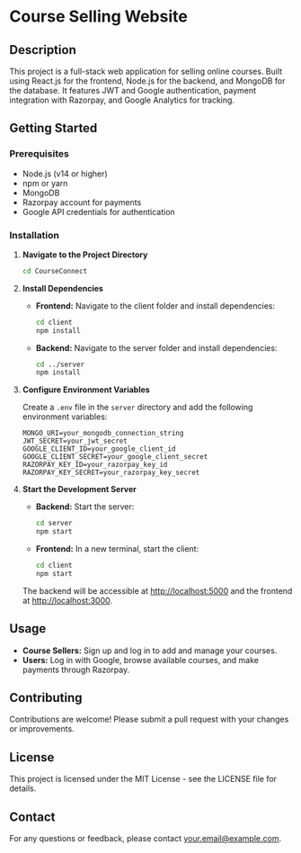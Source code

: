 # Course Selling Website

## Description
This project is a full-stack web application for selling online courses. Built using React.js for the frontend, Node.js for the backend, and MongoDB for the database. It features JWT and Google authentication, payment integration with Razorpay, and Google Analytics for tracking.

## Getting Started

### Prerequisites
- Node.js (v14 or higher)
- npm or yarn
- MongoDB
- Razorpay account for payments
- Google API credentials for authentication

### Installation

1. **Navigate to the Project Directory**

    ```bash
    cd CourseConnect
    ```

2. **Install Dependencies**

    - **Frontend:** Navigate to the client folder and install dependencies:

        ```bash
        cd client
        npm install
        ```

    - **Backend:** Navigate to the server folder and install dependencies:

        ```bash
        cd ../server
        npm install
        ```

3. **Configure Environment Variables**

    Create a `.env` file in the `server` directory and add the following environment variables:

    ```env
    MONGO_URI=your_mongodb_connection_string
    JWT_SECRET=your_jwt_secret
    GOOGLE_CLIENT_ID=your_google_client_id
    GOOGLE_CLIENT_SECRET=your_google_client_secret
    RAZORPAY_KEY_ID=your_razorpay_key_id
    RAZORPAY_KEY_SECRET=your_razorpay_key_secret
    ```

4. **Start the Development Server**

    - **Backend:** Start the server:

        ```bash
        cd server
        npm start
        ```

    - **Frontend:** In a new terminal, start the client:

        ```bash
        cd client
        npm start
        ```

    The backend will be accessible at [http://localhost:5000](http://localhost:5000) and the frontend at [http://localhost:3000](http://localhost:3000).

## Usage

- **Course Sellers:** Sign up and log in to add and manage your courses.
- **Users:** Log in with Google, browse available courses, and make payments through Razorpay.

## Contributing

Contributions are welcome! Please submit a pull request with your changes or improvements.

## License

This project is licensed under the MIT License - see the LICENSE file for details.

## Contact

For any questions or feedback, please contact [your.email@example.com](mailto:your.email@example.com).
